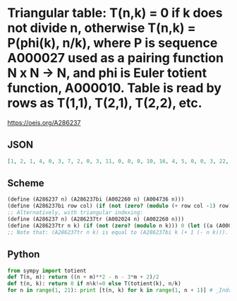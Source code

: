 # Triangular table: T\(n,k\) \= 0 if k does not divide n, otherwise T\(n,k\) \= P\(phi\(k\), n/k\), where P is sequence A000027 used as a pairing function N x N \-\> N, and phi is Euler totient function, A000010\. Table is read by rows as T\(1,1\), T\(2,1\), T\(2,2\), etc\.
https://oeis.org/A286237
## JSON
```JSON
[1, 2, 1, 4, 0, 3, 7, 2, 0, 3, 11, 0, 0, 0, 10, 16, 4, 5, 0, 0, 3, 22, 0, 0, 0, 0, 0, 21, 29, 7, 0, 5, 0, 0, 0, 10, 37, 0, 8, 0, 0, 0, 0, 0, 21, 46, 11, 0, 0, 14, 0, 0, 0, 0, 10, 56, 0, 0, 0, 0, 0, 0, 0, 0, 0, 55, 67, 16, 12, 8, 0, 5, 0, 0, 0, 0, 0, 10, 79, 0, 0, 0, 0, 0, 0, 0, 0, 0, 0, 0, 78, 92, 22, 0, 0, 0, 0, 27, 0, 0, 0, 0, 0, 0, 21, 106, 0, 17, 0, 19, 0, 0, 0, 0, 0, 0, 0, 0, 0, 36]
```
## Scheme
```Scheme
(define (A286237 n) (A286237bi (A002260 n) (A004736 n)))
(define (A286237bi row col) (if (not (zero? (modulo (+ row col -1) row))) 0 (let ((a (A000010 row)) (b (quotient (+ row col -1) row))) (* (/ 1 2) (+ (expt (+ a b) 2) (- a) (- (* 3 b)) 2)))))
;; Alternatively, with triangular indexing:
(define (A286237 n) (A286237tr (A002024 n) (A002260 n)))
(define (A286237tr n k) (if (not (zero? (modulo n k))) 0 (let ((a (A000010 k)) (b (/ n k))) (* (/ 1 2) (+ (expt (+ a b) 2) (- a) (- (* 3 b)) 2)))))
;; Note that: (A286237tr n k) is equal to (A286237bi k (+ 1 (- n k))).
```
## Python
```Python
from sympy import totient
def T(n, m): return ((n + m)**2 - n - 3*m + 2)/2
def t(n, k): return 0 if n%k!=0 else T(totient(k), n/k)
for n in range(1, 21): print [t(n, k) for k in range(1, n + 1)] # _Indranil Ghosh_, May 10 2017
```
